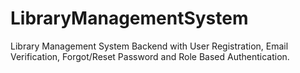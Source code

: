 # LibraryManagementSystem
Library Management System Backend with User Registration, Email Verification, Forgot/Reset Password and Role Based Authentication.

